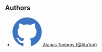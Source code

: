 ## Authors

-  [![GitHub](doc/media/github.svg) Atanas Todorov (@AtaTod)](https://www.github.com/AtaTod)